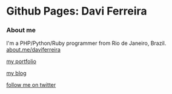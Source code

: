 Github Pages: Davi Ferreira
====================

### About me 
I'm a PHP/Python/Ruby programmer from Rio de Janeiro, Brazil.
[about.me/daviferreira][1]

[my portfolio][2]

[my blog][3]

[follow me on twitter][4]


[1]: http://about.me/daviferreira
[2]: http://www.daviferreira.com
[3]: http://www.daviferreira.com/blog
[4]: http://www.twitter.com/davitferreira

